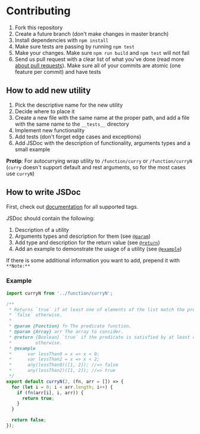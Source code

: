 # Contributing

1. Fork this repository
1. Create a future branch (don't make changes in master branch)
1. Install dependencies with `npm install`
1. Make sure tests are passing by running `npm test`
1. Make your changes. Make sure `npm run build` and `npm test` will not fail
1. Send us pull request with a clear list of what you've done (read more
   [about pull requests](https://help.github.com/articles/about-pull-requests/)). Make sure all of your commits are
   atomic (one feature per commit) and have tests

## How to add new utility

1. Pick the descriptive name for the new utility
1. Decide where to place it
1. Create a new file with the same name at the proper path, and add a file with the same name to the `__tests__`
   directory
1. Implement new functionality
1. Add tests (don't forget edge cases and exceptions)
1. Add JSDoc with the description of functionality, arguments types and a small example

**Protip**: For autocurrying wrap utility to `/function/curry` or `/function/curryN` (`curry` doesn't support default
and rest arguments, so for the most cases use `curryN`)

## How to write JSDoc

First, check out [documentation](https://esdoc.org/manual/tags.html) for all supported tags.

JSDoc should contain the following:

1. Description of a utility
1. Arguments types and description for them (see [`@param`](http://usejsdoc.org/tags-param.html))
1. Add type and description for the return value (see [`@return`](http://usejsdoc.org/tags-returns.html))
1. Add an example to demonstrate the usage of a utility (see [`@example`](http://usejsdoc.org/tags-example.html))

If there is some additional information you want to add, prepend it with `**Note:**`

### Example

```js
import curryN from '../function/curryN';

/**
 * Returns `true` if at least one of elements of the list match the predicate,
 * `false` otherwise.
 *
 * @param {Function} fn The predicate function.
 * @param {Array} arr The array to consider.
 * @return {Boolean} `true` if the predicate is satisfied by at least one element, `false`
 *         otherwise.
 * @example
 *      var lessThan0 = x => x < 0;
 *      var lessThan2 = x => x < 2;
 *      any(lessThan0)([1, 2]); //=> false
 *      any(lessThan2)([1, 2]); //=> true
 */
export default curryN(2, (fn, arr = []) => {
  for (let i = 0; i < arr.length; i++) {
    if (fn(arr[i], i, arr)) {
      return true;
    }
  }

  return false;
});
```
